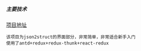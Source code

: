 ##### 主要技术

<a href="https://json2struct.xhxblog.cn">项目地址</a>
```
该项目为json2struct的界面部分，非常简单，非常适合新手入门
使用了antd+redux+redux-thunk+react-redux
```
